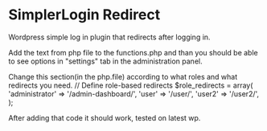 # SimplerLogin Redirect
Wordpress simple log in plugin that redirects after logging in. 

Add the text from php file to the functions.php and than you should be able to see options in "settings" tab in the administration panel. 

Change this section(in the php.file) according to what roles and what redirects you need. 
    // Define role-based redirects
    $role_redirects = array(
        'administrator' => '/admin-dashboard/',
        'user' => '/user/',
        'user2' => '/user2/',
    );


After adding that code it should work, tested on latest wp. 
